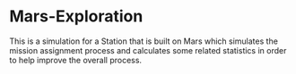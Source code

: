 # Mars-Exploration
This is a simulation for a Station that is built on Mars which simulates the mission assignment process and calculates some related statistics in order to help improve the overall process.
